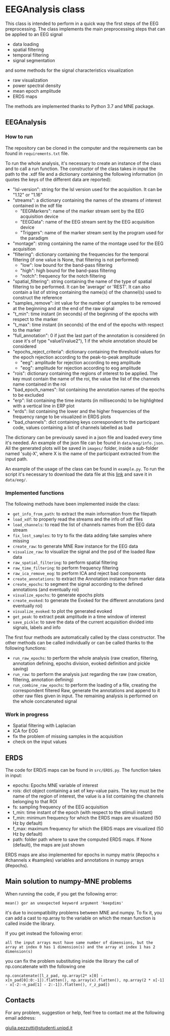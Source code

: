 # EEGAnalysis class

This class is intended to perform in a quick way the first steps of the EEG preprocessing. 
The class implements the main preprocessing steps that can be applied to an EEG signal

* data loading 
* spatial filtering
* temporal filtering
* signal segmentation 

and some methods for the signal characteristics visualization

* raw visualization
* power spectral density
* mean epoch amplitude
* ERDS maps

The methods are implemented thanks to Python 3.7 and MNE package. 

## EEGAnalysis

### How to run

The repository can be cloned in the computer and the requirements can be found in `requirements.txt` file. 

To run the whole analysis, it's necessary to create an instance of the class and to call a run function. 
The constructor of the class takes in input the path to the .xdf file and a dictionary containing the following 
information (in quotes the keys of the different data are reported):

* "lsl-version": string for the lsl version used for the acquisition. It can be "1.12" or "1.16"
* "streams": a dictionary containing the names of the streams of interest contained in the xdf file
    * "EEGMarkers": name of the marker stream sent by the EEG acquisition device
    * "EEGData": name of the EEG stream sent by the EEG acquisition device
    * "Triggers": name of the marker stream sent by the program used for the paradigm
* "montage": string containing the name of the montage used for the EEG acquisition
* "filtering": dictionary containing the frequencies for the temporal filtering (if one value is None, that filtering is not performed)
    * "low": low bound for the band-pass filtering
    * "high": high bound for the band-pass filtering
    * "notch": frequency for the notch filtering
* "spatial_filtering": string containing the name of the type of spatial filtering to be performed. It can be 'average' or 'REST'. It can also contain a list of string containing the name(s) of the channel(s) used to construct the reference 
* "samples_remove": int value for the number of samples to be removed at the beginning and at the end of the raw signal
* "t_min": time instant (in seconds) of the beginning of the epochs with respect to the marker
* "t_max": time instant (in seconds) of the end of the epochs with respect to the marker
* "full_annotation": 0 if just the last part of the annotation is considered (in case it's of type "value1/value2"), 1 if the whole annotation should be considered
* "epochs_reject_criteria": dictionary containing the threshold values for the epoch rejection according to the peak-to-peak amplitude
    * "eeg": amplitude for rejection according to eeg amplitude
    * "eog": amplitude for rejection according to eog amplitude
* "rois": dictionary containing the regions of interest to be applied. The key must contain the name of the roi, the value the list of the channels name contained in the roi
* "bad_epoch_names": list containing the annotation names of the epochs to be excluded
* "erp": list containing the time instants (in milliseconds) to be highlighted with a vertical line in ERP plot
* "erds": list containing the lower and the higher frequencies of the frequency range to be visualized in ERDS plots 
* "bad_channels": dict containing keys correspondent to the participant code, values containing a list of channels labelled as bad

The dictionary can be previously saved in a json file and loaded every time it's needed. An example of the json file can be found in `data/eeg/info.json`.
All the generated plots will be saved in `images/` folder, inside a sub-folder named 'subj-X', where X is the name of the participant extracted from the input path.  

An example of the usage of the class can be found in `example.py`. To run the script it's necessary to download the data file at this [link](https://drive.google.com/file/d/1QJACAUq3nOzYe69RH_6mlofJCYqt4ZJf/view?usp=sharing) and save it in `data/eeg/`.

### Implemented functions

The following methods have been implemented inside the class:
* `get_info_from_path`: to extract the main information from the filepath
* `load_xdf`: to properly read the streams and the info of xdf files
* `load_channels`: to read the list of channels names from the EEG data stream
* `fix_lost_samples`: to try to fix the data adding fake samples where missing
* `create_raw`: to generate MNE Raw instance for the EEG data
* `visualize_raw`: to visualize the signal and the psd of the loaded Raw data
* `raw_spatial_filtering`: to perform spatial filtering
* `raw_time_filtering`: to perform frequency filtering
* `raw_ica_remove_eog`: to perform ICA and reject bad components
* `create_annotations`: to extract the Annotation instance from marker data
* `create_epochs`: to segment the signal according to the defined annotations (and eventually roi)
* `visualize_epochs`: to generate epochs plots
* `create_evoked`: to generate the Evoked for the different annotations (and eventually roi)
* `visualize_evoked`: to plot the generated evoked
* `get_peak`: to extract peak amplitude in a time window of interest
* `save_pickle`: to save the data of the current acquisition divided into signals, labels and info

The first four methods are automatically called by the class constructor. The other methods can be called individually 
or can be called thanks to the following functions:
* `run_raw_epochs`: to perform the whole analysis (raw creation, filtering, annotation defining, epochs division, evoked definition and pickle saving)
* `run_raw`: to perform the analysis just regarding the raw (raw creation, filtering, annotation defining)
* `run_combine_raw_epochs`: to perform the loading of a file, creating the correspondent filtered Raw, generate the annotations and append to it other raw files given in input. The remaining analysis is performed on the whole concatenated signal

### Work in progress

* Spatial filtering with Laplacian
* ICA for EOG
* fix the problem of missing samples in the acquisition
* check on the input values 

## ERDS

The code for ERD/S maps can be found in `src/ERDS.py`. The function takes in input:
* epochs: Epochs MNE variable of interest
* rois: dict object containing a set of key-value pairs. The key must be the name of the region of interest, the value is a list containing the channels belonging to that ROI
* fs: sampling frequency of the EEG acquisition
* t_min: time instant of the epoch (with respect to the stimuli instant)
* f_min: minimum frequency for which the ERDS maps are visualized (50 Hz by default)
* f_max: maximum frequency for which the ERDS maps are visualized (50 Hz by default)
* path: folder path where to save the computed ERDS maps. If None (default), the maps are just shown

ERDS maps are also implemented for epochs in numpy matrix (#epochs x #channels x #samples) variables and annotations in numpy arrays (#epochs).

## Main solution to numpy-MNE problems

When running the code, if you get the following error: 

``mean() gor an unexpected keyword argument 'keepdims'``

it's due to incompatibility problems between MNE and numpy. To fix it, you can add a cast to np.array to the variable on which the mean function is called inside the library. 

If you get instead the following error: 

``all the input arrays must have same number of dimensions, but the array at index 0 has 1 dimension(s) and the array at index 1 has 2 dimension(s)``

you can fix the problem substituting inside the library the call of np.concatenate with the following one 

``np.concatenate([l_z_pad, np.array(2* x[0] - x[n_pad[0]:0:-1]).flatten(), np.array(x).flatten(), np.array(2 * x[-1] - x[-2:-n_pad[1] - 2:-1]).flatten(), r_z_pad])``


## Contacts

For any problem, suggestion or help, feel free to contact me at the following email address:

giulia.pezzutti@studenti.unipd.it